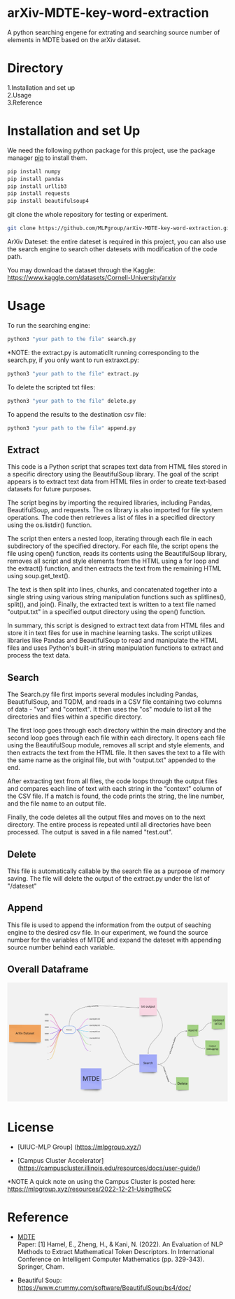 # arXiv-MDTE-key-word-extraction
A python searching engene for extrating and searching source number of elements in MDTE based on the arXiv dataset.

# Directory 
1.Installation and set up\
2.Usage \
3.Reference 

# Installation and set Up
We need the following python package for this project, use the package manager [pip](https://pip.pypa.io/en/stable/) to install them.
```bash
pip install numpy
pip install pandas
pip install urllib3
pip install requests
pip install beautifulsoup4
```

git clone the whole repository for testing or experiment.

```bash
git clone https://github.com/MLPgroup/arXiv-MDTE-key-word-extraction.git
```
ArXiv Dateset: the entire dateset is required in this project, you can also use the search engine to search other datesets with modification of the code path. 

You may download the dataset through the Kaggle: https://www.kaggle.com/datasets/Cornell-University/arxiv

# Usage

To run the searching engine:
```bash
python3 "your path to the file" search.py
```
*NOTE: the extract.py is automaticllt running corresponding to the search.py, if you only want to run extraxct.py:
```bash
python3 "your path to the file" extract.py
```
To delete the scripted txt files:
```bash
python3 "your path to the file" delete.py
```
To append the results to the destination csv file:
```bash
python3 "your path to the file" append.py
```

## Extract
This code is a Python script that scrapes text data from HTML files stored in a specific directory using the BeautifulSoup library. The goal of the script appears is to extract text data from HTML files in order to create text-based datasets for future purposes.

The script begins by importing the required libraries, including Pandas, BeautifulSoup, and requests. The os library is also imported for file system operations. The code then retrieves a list of files in a specified directory using the os.listdir() function.

The script then enters a nested loop, iterating through each file in each subdirectory of the specified directory. For each file, the script opens the file using open() function, reads its contents using the BeautifulSoup library, removes all script and style elements from the HTML using a for loop and the extract() function, and then extracts the text from the remaining HTML using soup.get_text().

The text is then split into lines, chunks, and concatenated together into a single string using various string manipulation functions such as splitlines(), split(), and join(). Finally, the extracted text is written to a text file named "output.txt" in a specified output directory using the open() function.

In summary, this script is designed to extract text data from HTML files and store it in text files for use in machine learning tasks. The script utilizes libraries like Pandas and BeautifulSoup to read and manipulate the HTML files and uses Python's built-in string manipulation functions to extract and process the text data.

## Search
The Search.py file first imports several modules including Pandas, BeautifulSoup, and TQDM, and reads in a CSV file containing two columns of data - "var" and "context". It then uses the "os" module to list all the directories and files within a specific directory.

The first loop goes through each directory within the main directory and the second loop goes through each file within each directory. It opens each file using the BeautifulSoup module, removes all script and style elements, and then extracts the text from the HTML file. It then saves the text to a file with the same name as the original file, but with "output.txt" appended to the end.

After extracting text from all files, the code loops through the output files and compares each line of text with each string in the "context" column of the CSV file. If a match is found, the code prints the string, the line number, and the file name to an output file.

Finally, the code deletes all the output files and moves on to the next directory. The entire process is repeated until all directories have been processed. The output is saved in a file named "test.out".
## Delete
This file is automatically callable by the search file as a purpose of memory saving. The file will delete the output of the extract.py under the list of "/dateset" 
## Append
This file is used to append the information from the output of seaching engine to the desired csv file. In our experiment, we found the source number for the variables of MTDE and expand the dateset with appending source number behind each variable. 

## Overall Dataframe 
![block-diagram](dataframe.png)

# License
* [UIUC-MLP Group] (https://mlpgroup.xyz/) 

* [Campus Cluster Accelerator] (https://campuscluster.illinois.edu/resources/docs/user-guide/)

*NOTE A quick note on using the Campus Cluster is posted here:
https://mlpgroup.xyz/resources/2022-12-21-UsingtheCC
# Reference 
* [MDTE](https://github.com/emhamel/Mathematical-Text-Understanding) \
Paper: [1] Hamel, E., Zheng, H., & Kani, N. (2022). An Evaluation of NLP Methods to Extract Mathematical Token Descriptors. In International Conference on Intelligent Computer Mathematics (pp. 329-343). Springer, Cham.

* Beautiful Soup: https://www.crummy.com/software/BeautifulSoup/bs4/doc/

